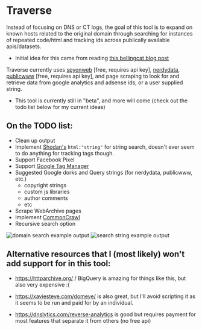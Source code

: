 # Traverse
Instead of focusing on DNS or CT logs, the goal of this tool is to expand on known hosts related to the original domain through searching for instances of repeated code/html and tracking ids across publically available apis/datasets.

* Initial idea for this came from reading [this bellingcat blog post](https://www.bellingcat.com/resources/how-tos/2015/07/23/unveiling-hidden-connections-with-google-analytics-ids/)

Traverse currently uses [spyonweb](http://www.spyonweb.com/) [free, requires api key], [nerdydata](https://www.nerdydata.com/), [publicwww](https://publicwww.com) [free, requires api key], and page scraping to look for and retrieve data from google analytics and adsense ids, or a user supplied string.  
* This tool is currently still in "beta", and more will come (check out the todo list below for my current ideas)


## On the TODO list: 
* Clean up output
* Implement [Shodan's](https://shodan.io) `html:"string"` for string search, doesn't ever seem to do anything for tracking tags though. 
* Support Facebook Pixel
* Support [Google Tag Manager](https://support.google.com/tagmanager/answer/6103696)
* Suggested Google dorks and Query strings (for nerdydata, publicwww, etc.)
    * copyright strings
    * custom js libraries
    * author comments
    * etc
* Scrape WebArchive pages
* Implement [CommonCrawl](http://commoncrawl.org/)
* Recursive search option

![domain search example output](https://i.imgur.com/oZOnc8i.png)
![search string example output](https://i.imgur.com/A5zLI5h.png)

## Alternative resources that I (most likely) won't add support for in this tool:

* https://httparchive.org/ / BigQuery is amazing for things like this, but also very expensive :(

* https://xaviesteve.com/domeye/ is also great, but I'll avoid scripting it as it seems to be run and paid for by an individual.

* https://dnslytics.com/reverse-analytics is good but requires payment for most features that separate it from others (no free api)
